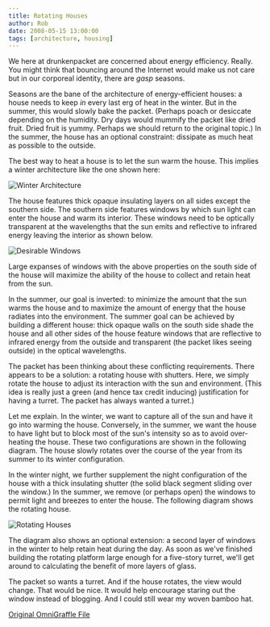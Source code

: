 ```yaml
---
title: Rotating Houses
author: Rob
date: 2008-05-15 13:00:00
tags: [architecture, housing]
---
```


We here at drunkenpacket are concerned about energy efficiency. Really.
You might think that bouncing around the Internet would make us not
care but in our corporeal identity, there are *gasp* seasons.

Seasons are the bane of the architecture of energy-efficient houses: a
house needs to keep *in* every last erg of heat in the winter. But in the
summer, this would slowly bake the packet. (Perhaps poach or desiccate depending
on the humidity. Dry days would mummify the packet like dried fruit.
Dried fruit is yummy. Perhaps we should return to the original topic.)
In the summer, the house has an optional constraint: dissipate as much heat 
as possible to the outside.

The best way to heat a house is to let the sun warm the house. This implies
a winter architecture like the one shown here:

![Winter Architecture](rotating_houses_1.svg)

The house features thick opaque insulating layers on all sides except
the southern side. The southern side features windows by which sun
light can enter the house and warm its interior. These windows need to
be optically transparent at the wavelengths that the sun emits and
reflective to infrared energy leaving the interior as shown below.

![Desirable Windows](rotating_houses_2.svg)

Large expanses of windows with the above properties on the south side
of the house will maximize the ability of the house to collect and
retain heat from the sun.

In the summer, our goal is inverted: to minimize the amount that the
sun warms the house and to maximize the amount of energy that the
house radiates into the environment. The summer goal can be achieved
by building a different house: thick opaque walls on the south side
shade the house and all other sides of the house feature windows that
are reflective to infrared energy from the outside and transparent
(the packet likes seeing outside) in the optical wavelengths.

The packet has been thinking about these conflicting requirements.
There appears to be a solution: a rotating house with shutters. Here,
we simply rotate the house to adjust its interaction with the sun and
environment. (This idea is really just a green (and hence tax credit
inducing) justification for having a turret.  The packet has always wanted
a turret.)

Let me explain.  In the winter, we want to capture all of the sun
and have it go into warming the house.   Conversely, in the summer,
we want the house to have light but to block most of the sun's
intensity so as to avoid over-heating the house. These two
configurations are shown in the following diagram.  The house slowly
rotates over the course of the year from its summer to its winter
configuration.

In the winter night, we further supplement the night configuration
of the house with a thick insulating shutter (the solid black segment
sliding over the window.) In the summer, we remove (or perhaps open)
the windows to permit light and breezes to enter the house.  The
following diagram shows the rotating house.

![Rotating Houses](rotating_houses_3.svg)

The diagram also shows an optional extension: a second layer of
windows in the winter to help retain heat during the day.  As soon
as we've finished building the rotating platform large enough for
a five-story turret, we'll get around to calculating the benefit of
more layers of glass.

The packet so wants a turret. And if the house rotates, the view
would change.  That would be nice. It would help encourage staring
out the window instead of blogging.  And I could still wear my woven
bamboo hat.

[Original OmniGraffle File](rotating_houses_3.svg)
